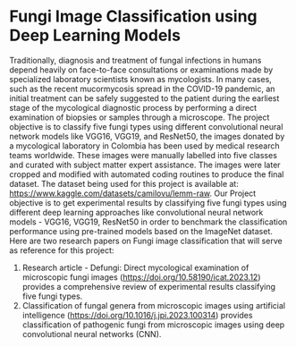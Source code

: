 # Fungi Image Classification using Deep Learning Models

Traditionally, diagnosis and treatment of fungal infections in humans depend heavily on face-to-face consultations or examinations made by specialized laboratory scientists known as mycologists. In many cases, such as the recent mucormycosis spread in the COVID-19 pandemic, an initial treatment can be safely suggested to the patient during the earliest stage of the mycological diagnostic process by performing a direct examination of biopsies or samples through a microscope.
The project objective is to classify five fungi types using different convolutional neural network models like VGG16, VGG19, and ResNet50, the images donated by a mycological laboratory in Colombia has been used by medical research teams worldwide. These images were manually labelled into five classes and curated with subject matter expert assistance. The images were later cropped and modified with automated coding routines to produce the final dataset. The dataset being used for this project is available at: https://www.kaggle.com/datasets/camilovu/lemm-raw. Our Project objective is to get experimental results by classifying five fungi types using different deep learning approaches like convolutional neural network models - VGG16, VGG19, ResNet50 in order to benchmark the classification performance using pre-trained models based on the ImageNet dataset.
Here are two research papers on Fungi image classification that will serve as reference for this project:
1.	Research article - Defungi: Direct mycological examination of microscopic fungi images (https://doi.org/10.58190/icat.2023.12)  provides a comprehensive review of experimental results classifying five fungi types.
2.	Classification of fungal genera from microscopic images using artificial intelligence (https://doi.org/10.1016/j.jpi.2023.100314)  provides classification of pathogenic fungi from microscopic images using deep convolutional neural networks (CNN).


